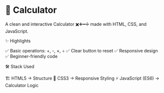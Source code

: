 

 # 🧮 Calculator #

A clean and interactive Calculator ✖️➕➖➗ made with HTML, CSS, and JavaScript.

✨ Highlights

✅ Basic operations: +, -, ×, ÷
✅ Clear button to reset
✅ Responsive design
✅ Beginner-friendly code


🛠️ Stack Used

🏗️ HTML5 → Structure
🎨 CSS3 → Responsive Styling
⚡ JavaScript (ES6) → Calculator Logic



